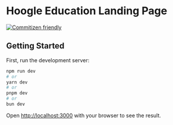 # Hoogle Education Landing Page

[![Commitizen friendly](https://img.shields.io/badge/commitizen-friendly-brightgreen.svg)](http://commitizen.github.io/cz-cli/)

## Getting Started

First, run the development server:

```bash
npm run dev
# or
yarn dev
# or
pnpm dev
# or
bun dev
```

Open [http://localhost:3000](http://localhost:3000) with your browser to see the result.
